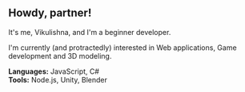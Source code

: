 ## Howdy, partner!

<!--

- 🔭 I’m currently working on ...
- 🌱 I’m currently learning ...
- 👯 I’m looking to collaborate on ...
- 🤔 I’m looking for help with ...
- 💬 Ask me about ...
- 📫 How to reach me: ...
- 😄 Pronouns: ...
- ⚡ Fun fact: ...
-->
It's me, Vikulishna, and I'm a beginner developer.

I'm currently (and protractedly) interested in Web applications, Game development and 3D modeling.

**Languages:** JavaScript, C#   
**Tools:** Node.js, Unity, Blender
